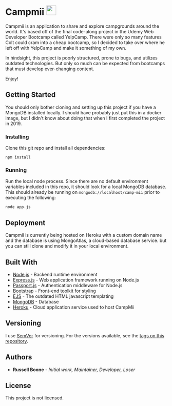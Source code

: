 # Campmii   <img src="https://www.shareicon.net/data/128x128/2016/04/24/754751_nature_512x512.png" width="30"> 
Campmii is an application to share and explore campgrounds around the world. It's based off of the final code-along project in the Udemy Web Developer Bootcamp called YelpCamp. There were only so many features Colt could cram into a cheap bootcamp, so I decided to take over where he left off with YelpCamp and make it something of my own. 

In hindsight, this project is poorly structured, prone to bugs, and utilizes outdated technologies. But only so much can be expected from bootcamps that must develop ever-changing content.

Enjoy!

## Getting Started

You should only bother cloning and setting up this project if you have a MongoDB installed locally. I should have probably just put this in a docker image, but I didn't know about doing that when I first completed the project in 2019. 

### Installing

Clone this git repo and install all dependencies:

```
npm install
```

### Running

Run the local node process. Since there are no default environment variables included in this repo, it should look for a local MongoDB database. This should already be running on `mongodb://localhost/camp-mii` prior to executing the following:

```
node app.js
```

## Deployment

Campmii is currently being hosted on Heroku with a custom domain name and the database is using MongoAtlas, a cloud-based database service. but you can still clone and modify it in your local environment.


## Built With

* [Node.js](https://nodejs.org/en/) - Backend runtime environment
* [Express.js](https://expressjs.com/) - Web application framework running on Node.js
* [Passport.js](http://www.passportjs.org/) - Authentication middleware for Node.js
* [Bootstrap](https://getbootstrap.com/) - Front-end toolkit for styling 
* [EJS](https://ejs.co/) - The outdated HTML javascript templating 
* [MongoDB](https://www.mongodb.com/) - Database
* [Heroku](https://www.heroku.com/) - Cloud application service used to host CampMii

## Versioning

I use [SemVer](http://semver.org/) for versioning. For the versions available, see the [tags on this repository](https://github.com/balbyu/campmii/tags). 

## Authors

* **Russell Boone** - *Initial work, Maintainer, Developer, Loser* 

## License

This project is not licensed.

